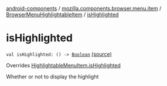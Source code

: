[android-components](../../index.md) / [mozilla.components.browser.menu.item](../index.md) / [BrowserMenuHighlightableItem](index.md) / [isHighlighted](./is-highlighted.md)

# isHighlighted

`val isHighlighted: () -> `[`Boolean`](https://kotlinlang.org/api/latest/jvm/stdlib/kotlin/-boolean/index.html) [(source)](https://github.com/mozilla-mobile/android-components/blob/master/components/browser/menu/src/main/java/mozilla/components/browser/menu/item/BrowserMenuHighlightableItem.kt#L39)

Overrides [HighlightableMenuItem.isHighlighted](../../mozilla.components.browser.menu/-highlightable-menu-item/is-highlighted.md)

Whether or not to display the highlight

